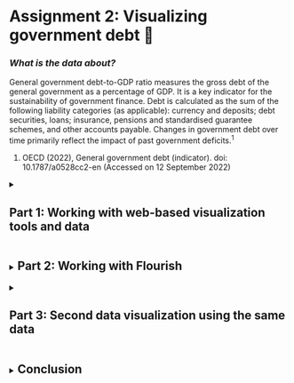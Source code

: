 # Assignment 2: Visualizing government debt 💸

### _What is the data about?_
General government debt-to-GDP ratio measures the gross debt of the general government as a percentage of GDP. It is a key indicator for the sustainability of government finance. Debt is calculated as the sum of the following liability categories (as applicable): currency and deposits; debt securities, loans; insurance, pensions and standardised guarantee schemes, and other accounts payable. Changes in government debt over time primarily reflect the impact of past government deficits.<sup>1</sup>

1. OECD (2022), General government debt (indicator). doi: 10.1787/a0528cc2-en (Accessed on 12 September 2022)

<details>
<summary><h2 style="display:inline-block"> Part 1: Working with web-based visualization tools and data </h2></summary>
<br>
  <p> Data: <a href="https://data.oecd.org/gga/general-government-debt.htm">OECD: General government debt</a></p>
<iframe src="https://data.oecd.org/chart/6Odm" width="860" height="645" style="border: 0" mozallowfullscreen="true" webkitallowfullscreen="true" allowfullscreen="true"><a href="https://data.oecd.org/chart/6Odm" target="_blank">OECD Chart: General government debt, Total, % of GDP, Annual, 2018</a></iframe>
</details>

<details>
<summary><h2 style="display:inline-block"> Part 2: Working with Flourish </h2></summary>
<br>
  <p> Data: <a href="https://data.oecd.org/gga/general-government-debt.htm">OECD: General government debt</a></p>
<div class="flourish-embed flourish-chart" data-src="visualisation/11154069"><script src="https://public.flourish.studio/resources/embed.js"></script></div>
</details>

<details>
<summary><h2 style="display:inline-block"> Part 3: Second data visualization using the same data </h2></summary>
<br>
  <div class="flourish-embed flourish-hierarchy" data-src="visualisation/11154339"><script src="https://public.flourish.studio/resources/embed.js"></script></div>
  <p> Data: <a href="https://data.oecd.org/gga/general-government-debt.htm">OECD: General government debt</a></p>

</details>

<details>
<summary><h2 style="display:inline-block">Conclusion</h2></summary>
<br>
  <p>The first visualisation consisted of column chart where we can see the different ratios of different countries and filter them according to a single year or a range of years. In the second visualization we see the trends of the ratios over the years for different countries in the form of a line chart.<br>
In the third visualisation, I decided to choose a Hierarchy Bar chart with the animation to rank the countries according to the years. We can also select the year manually if we want to see a particular year. In this chart specially, I chose to focus on USA, so as to compare its ratio with other countries and get a clear look of where USA stands when it comes to Genveral Government to Debt Ratio. Once the play button is clicked we can see the ratios of different countries changing in every 2 seconds according to the years.<br>
When we compare the first 2 visualisations, the second visualisation helps to see the trends over years while in the first graph we cannot see it until we manually change the filters. So if one needs to know about yearly trends, the second visualisation would be better. And if the requirement is to compare the countries' ratio for any year, first visualisation would be better.<br>
When it comes to the one that I chose, I tried to incorporate important points of both the charts highlighting USA. The animation helps us see the ratio ranking of US over the years and the bar chart helps us to see the comparison of between USA and other countries, hence highlighting both the points.<br>
At the end of the day, each visualisation is good in its own way, but the appropriate one depends on what is required from the visualisation.
  </p>
</details>
